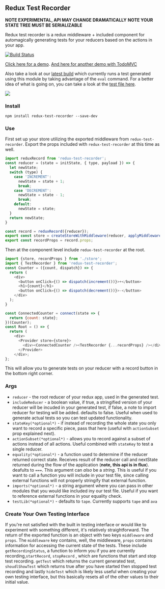 ## Redux Test Recorder

**NOTE EXPERIMENTAL, API MAY CHANGE DRAMATICALLY**
**NOTE YOUR STATE TREE MUST BE SERIALIZABLE**

Redux test recorder is a redux middleware + included component for automagically generating tests for your reducers based on the actions in your app.

[![Build Status](https://travis-ci.org/conorhastings/redux-test-recorder.svg?branch=master)](https://travis-ci.org/conorhastings/redux-test-recorder)

<a href="http://conorhastings.com/redux-test-recorder/demo/index.html">Click here for a demo</a>. 
<a href="http://conorhastings.com/todo-mvc-redux-test-recorder/">And here for another demo with TodoMVC</a>

Also take a look at our <a href="https://travis-ci.org/conorhastings/redux-test-recorder">latest build</a> which currently runs a test generated using this module by taking advantage of the `eval` command. For a better idea of what is going on, you can take a look at the <a href="https://github.com/conorhastings/redux-test-recorder/blob/master/tests/index.js">test file here</a>.

<img src='http://i.imgur.com/TUMGnnb.gif' />

### Install

`npm install redux-test-recorder --save-dev`

### Use

First set up your store utilizing the exported middleware from `redux-test-recorder`. Export the props included with `redux-test-recorder` at this time as well. 

```js
import reduxRecord from 'redux-test-recorder';
const reducer = (state = initState, { type, payload }) => {
  let newState;
  switch (type) {
    case 'INCREMENT':
      newState = state + 1;
      break;
    case 'DECREMENT':
      newState = state - 1;
      break;
    default:
      newState = state;
  }
  return newState;
}

const record = reduxRecord({reducer});
export const store = createStoreWithMiddleware(reducer, applyMiddleware(record.middleware));
export const recordProps = record.props;
```

Then at the component level include `redux-test-recorder` at the root.

```js
import {store, recordProps } from './store';
import { TestRecorder } from 'redux-test-recorder';
const Counter = ({count, dispatch}) => {
  return (
    <div>
      <button onClick={() => dispatch(increment())}>+</button>
      <h1>{count}</h1>
      <button onClick={() => dispatch(decrement())}>-</button>
    </div>
  );
}

const ConnectedCounter = connect(state => {
  return {count: state};
})(Counter);
const Root = () => {
  return (
    <div>
      <Provider store={store}>
        <div><ConnectedCounter /><TestRecorder {...recordProps} /></div>
      </Provider>
    </div>;
};
```
This will allow you to generate tests on your reducer with a record button in the bottom right corner.

### Args

* `reducer` - the root reducer of your redux app, used in the generated test.
* `includeReducer` - a boolean value, if true, a stringified version of your reducer will be incuded in your generated test, if false, a note to import reducer for testing will be added. defaults to false. Useful when used to generate actual tests so you can test updated functionality.
* `stateKey(*optional*)` - if instead of recording the whole state you only want to record a specific piece, pass that here (useful with `actionSubset` prop explained next).
* `actionSubset(*optional*)` - allows you to record against a subset of actions instead of all actions. Useful combined with `stateKey` to test a single reducer.
* `equality(*optional*)` - a function used to determine if the reducer returned correct state. Receives result of the reducer call and nextState returned during the flow of the application (**note, this api is in flux**). deafults to `===`. This argument can *also* be a *string*. This is useful if you want to call a function you will include in your test file, since calling external functions will not properly stringify that external function. 
* `imports(*optional*)` - a string argument where you can pass in other modules that you would like included iny our test file. Useful if you want to reference external functions in your equality check.
* `testLib(*optional*)` - defaults to `tape`. Currently supports `tape` and `ava`  

### Create Your Own Testing Interface

If you're not satisfied with the built in testing interface or would like to experiment with something different, it's relatively straightforward. The return of the exported function is an object with two keys `middleware` and `props`. The `middleware` key contains, well, the middleware, `props` contains information for accessing the current state of the tests. These include `getRecordingStatus`, a function to inform you if you are currently recording,`startRecord`, `stopRecord` , which are functions that start and stop test recording. `getTest` which returns the current generated test, `shoudlShowTest` which returns true after you have started then stopped test recording and lastly `hideTest` which is likely less useful when creating your own testing interface, but this basically resets all of the other values to their initial value. 

